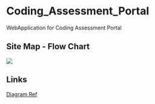 # Coding_Assessment_Portal
WebApplication for Coding Assessment Portal


## Site Map - Flow Chart
<img src="/Raw Data/images/Coding Portal-SiteMap.png"></img>

## Links
[Diagram Ref](https://www.freeprojectz.com/uml-diagram/examination-management-system-uml-diagram)

